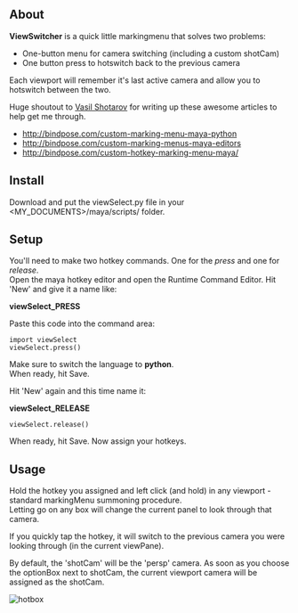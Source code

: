 
## About

__ViewSwitcher__ is a quick little markingmenu that solves two problems:
* One-button menu for camera switching (including a custom shotCam)
* One button press to hotswitch back to the previous camera

Each viewport will remember it's last active camera and allow you to hotswitch between the two.

Huge shoutout to [Vasil Shotarov](http://bindpose.com) for writing up these awesome articles to help get me through.
* http://bindpose.com/custom-marking-menu-maya-python
* http://bindpose.com/custom-marking-menus-maya-editors
* http://bindpose.com/custom-hotkey-marking-menu-maya/

## Install
Download and put the viewSelect.py file in your <MY_DOCUMENTS>/maya/scripts/ folder.

## Setup
You'll need to make two hotkey commands. One for the _press_ and one for _release_.\
Open the maya hotkey editor and open the Runtime Command Editor.
Hit 'New' and give it a name like:

<b>viewSelect_PRESS</b>

Paste this code into the command area:
```
import viewSelect
viewSelect.press()
```
Make sure to switch the language to <b>python</b>.\
When ready, hit Save.

Hit 'New' again and this time name it:

<b>viewSelect_RELEASE</b>

```
viewSelect.release()
```
When ready, hit Save. Now assign your hotkeys.

## Usage

Hold the hotkey you assigned and left click (and hold) in any viewport - standard markingMenu summoning procedure.\
Letting go on any box will change the current panel to look through that camera.

If you quickly tap the hotkey, it will switch to the previous camera you were looking through (in the current viewPane).

By default, the 'shotCam' will be the 'persp' camera.
As soon as you choose the optionBox next to shotCam, the current viewport camera will be assigned as the shotCam.

![hotbox](https://i.imgur.com/Vjn7LZD.png)
